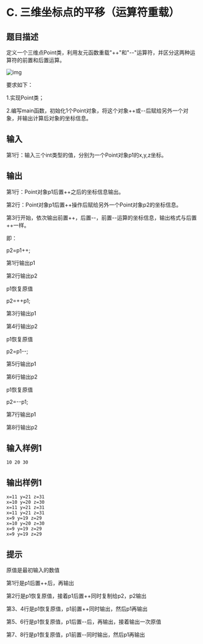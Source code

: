 # C. 三维坐标点的平移（运算符重载）

## 题目描述

定义一个三维点Point类，利用友元函数重载"++"和"--"运算符，并区分这两种运算符的前置和后置运算。

![img](http://10.11.219.21/app/data/media/image/615cd340628c876a4443efb020354e7e_1.png)

要求如下：

1.实现Point类；

2.编写main函数，初始化1个Point对象，将这个对象++或--后赋给另外一个对象，并输出计算后对象的坐标信息。

## 输入

第1行：输入三个int类型的值，分别为一个Point对象p1的x,y,z坐标。

 

## 输出

第1行：Point对象p1后置++之后的坐标信息输出。

第2行：Point对象p1后置++操作后赋给另外一个Point对象p2的坐标信息。

第3行开始，依次输出前置++，后置--，前置--运算的坐标信息，输出格式与后置++一样。

即：

p2=p1++;

第1行输出p1

第2行输出p2

 

p1恢复原值

p2=++p1;

第3行输出p1

第4行输出p2

 

p1恢复原值

p2=p1--;

第5行输出p1

第6行输出p2

 

p1恢复原值

p2=--p1;

第7行输出p1

第8行输出p2



## 输入样例1 

```
10 20 30
```

## 输出样例1

```
x=11 y=21 z=31
x=10 y=20 z=30
x=11 y=21 z=31
x=11 y=21 z=31
x=9 y=19 z=29
x=10 y=20 z=30
x=9 y=19 z=29
x=9 y=19 z=29
```

## 提示

原值是最初输入的数值

第1行是p1后置++后，再输出

第2行是p1恢复原值，接着p1后置++同时复制给p2，p2输出

第3、4行是p1恢复原值，p1前置++同时输出，然后p1再输出

第5、6行是p1恢复原值，p1后置--后，再输出，接着输出一次原值

第7、8行是p1恢复原值，p1前置--同时输出，然后p1再输出